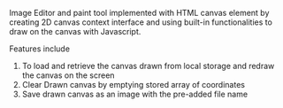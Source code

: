 Image Editor and paint tool implemented with HTML canvas element by creating 2D canvas context interface and using built-in functionalities to draw on the canvas with Javascript. 

Features include 
1. To load and retrieve the canvas drawn from local storage and redraw the canvas on the screen 
2. Clear Drawn canvas by emptying stored array of coordinates 
3. Save drawn canvas as an image with the pre-added file name
